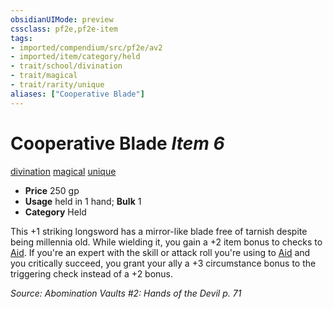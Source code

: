 ```yaml
---
obsidianUIMode: preview
cssclass: pf2e,pf2e-item
tags:
- imported/compendium/src/pf2e/av2
- imported/item/category/held
- trait/school/divination
- trait/magical
- trait/rarity/unique
aliases: ["Cooperative Blade"]
---
```

# Cooperative Blade *Item 6*  
[divination](divination.md)  [magical](magical.md)  [unique](unique.md)  

- **Price** 250 gp
- **Usage** held in 1 hand; **Bulk** 1
- **Category** Held

This +1 striking longsword has a mirror-like blade free of tarnish despite being millennia old. While wielding it, you gain a +2 item bonus to checks to [Aid](aid.md). If you're an expert with the skill or attack roll you're using to [Aid](aid.md) and you critically succeed, you grant your ally a +3 circumstance bonus to the triggering check instead of a +2 bonus.

*Source: Abomination Vaults #2: Hands of the Devil p. 71*